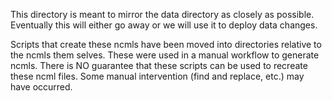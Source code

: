 This directory is meant to mirror the data directory as closely as possible.  Eventually this will either go away or we will use it to deploy data changes.

Scripts that create these ncmls have been moved into directories relative to the ncmls them selves. These were used in a manual workflow to generate ncmls. There is NO guarantee that these scripts can be used to recreate these ncml files. Some manual intervention (find and replace, etc.) may have occurred.